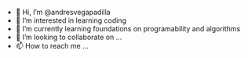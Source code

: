- 👋 Hi, I’m @andresvegapadilla
- 👀 I’m interested in learning coding
- 🌱 I’m currently learning foundations on programability and algorithms
- 💞️ I’m looking to collaborate on ...
- 📫 How to reach me ...

<!---
andresvegapadilla/andresvegapadilla is a ✨ special ✨ repository because its `README.md` (this file) appears on your GitHub profile.
You can click the Preview link to take a look at your changes.
--->
